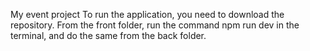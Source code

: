 My event project
To run the application, you need to download the repository. From the front folder, run the command npm run dev in the terminal, and do the same from the back folder.

